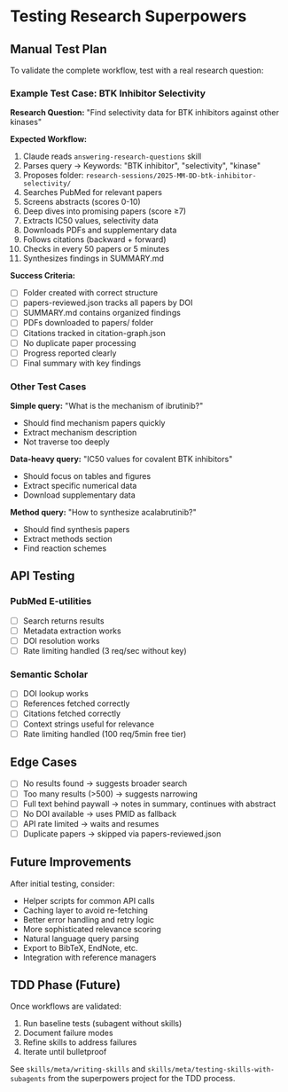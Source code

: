# Testing Research Superpowers

## Manual Test Plan

To validate the complete workflow, test with a real research question:

### Example Test Case: BTK Inhibitor Selectivity

**Research Question:** "Find selectivity data for BTK inhibitors against other kinases"

**Expected Workflow:**
1. Claude reads `answering-research-questions` skill
2. Parses query → Keywords: "BTK inhibitor", "selectivity", "kinase"
3. Proposes folder: `research-sessions/2025-MM-DD-btk-inhibitor-selectivity/`
4. Searches PubMed for relevant papers
5. Screens abstracts (scores 0-10)
6. Deep dives into promising papers (score ≥7)
7. Extracts IC50 values, selectivity data
8. Downloads PDFs and supplementary data
9. Follows citations (backward + forward)
10. Checks in every 50 papers or 5 minutes
11. Synthesizes findings in SUMMARY.md

**Success Criteria:**
- [ ] Folder created with correct structure
- [ ] papers-reviewed.json tracks all papers by DOI
- [ ] SUMMARY.md contains organized findings
- [ ] PDFs downloaded to papers/ folder
- [ ] Citations tracked in citation-graph.json
- [ ] No duplicate paper processing
- [ ] Progress reported clearly
- [ ] Final summary with key findings

### Other Test Cases

**Simple query:** "What is the mechanism of ibrutinib?"
- Should find mechanism papers quickly
- Extract mechanism description
- Not traverse too deeply

**Data-heavy query:** "IC50 values for covalent BTK inhibitors"
- Should focus on tables and figures
- Extract specific numerical data
- Download supplementary data

**Method query:** "How to synthesize acalabrutinib?"
- Should find synthesis papers
- Extract methods section
- Find reaction schemes

## API Testing

### PubMed E-utilities
- [ ] Search returns results
- [ ] Metadata extraction works
- [ ] DOI resolution works
- [ ] Rate limiting handled (3 req/sec without key)

### Semantic Scholar
- [ ] DOI lookup works
- [ ] References fetched correctly
- [ ] Citations fetched correctly
- [ ] Context strings useful for relevance
- [ ] Rate limiting handled (100 req/5min free tier)

## Edge Cases

- [ ] No results found → suggests broader search
- [ ] Too many results (>500) → suggests narrowing
- [ ] Full text behind paywall → notes in summary, continues with abstract
- [ ] No DOI available → uses PMID as fallback
- [ ] API rate limited → waits and resumes
- [ ] Duplicate papers → skipped via papers-reviewed.json

## Future Improvements

After initial testing, consider:
- Helper scripts for common API calls
- Caching layer to avoid re-fetching
- Better error handling and retry logic
- More sophisticated relevance scoring
- Natural language query parsing
- Export to BibTeX, EndNote, etc.
- Integration with reference managers

## TDD Phase (Future)

Once workflows are validated:
1. Run baseline tests (subagent without skills)
2. Document failure modes
3. Refine skills to address failures
4. Iterate until bulletproof

See `skills/meta/writing-skills` and `skills/meta/testing-skills-with-subagents` from the superpowers project for the TDD process.
